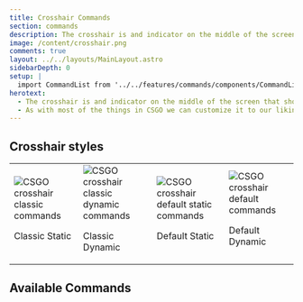 ```yaml
---
title: Crosshair Commands
section: commands
description: The crosshair is and indicator on the middle of the screen that shows what we're aiming at...
image: /content/crosshair.png
comments: true
layout: ../../layouts/MainLayout.astro
sidebarDepth: 0
setup: |
  import CommandList from '../../features/commands/components/CommandList.astro'
herotext:
  - The crosshair is and indicator on the middle of the screen that shows what we're aiming at and where are bullets should go (most of the time at least).
  - As with most of the things in CSGO we can customize it to our liking. You can find below a table with all the available commands to customize your crosshair in-game.
---
```


## Crosshair styles

<table style="">
<tbody><tr>
<td>
<img src="/content/commands/crosshair/crosshair_classic.png" alt="CSGO crosshair classic commands" class="mx-auto" />
 
Classic Static
</td>
<td>
<img src="/content/commands/crosshair/crosshair_classic_dynamic.png" alt="CSGO crosshair classic dynamic commands" class="mx-auto"/>

Classic Dynamic

</td>

<td>
<img src="/content/commands/crosshair/crosshair_default.png" alt="CSGO crosshair default static commands" class="mx-auto"/>

Default Static

</td>
<td>
<img src="/content/commands/crosshair/crosshair_default_dynamic.png" alt="CSGO crosshair default commands" class="mx-auto"/>

Default Dynamic

</td>
</tr></tbody>
</table>

## Available Commands

<CommandList type="crosshair" />
